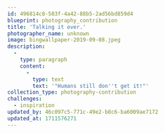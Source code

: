 ```yaml
---
id: 496814c8-503f-4a42-88b5-2ad56bd859d4
blueprint: photography_contribution
title: 'Talking it over.'
photographer_name: unknown
image: bingwallpaper-2019-09-08.jpeg
description:
  -
    type: paragraph
    content:
      -
        type: text
        text: '"Humans still don''t get it!"'
collection_type: photography-contribution
challenges:
  - inspiration
updated_by: 46c097c5-771c-49e2-b8c6-ba6009ae7172
updated_at: 1711576271
---
```

